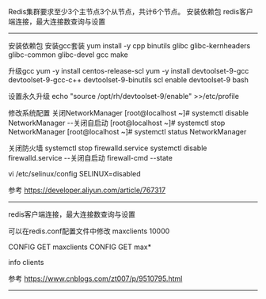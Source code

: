 Redis集群要求至少3个主节点3个从节点，共计6个节点。
安装依赖包
redis客户端连接，最大连接数查询与设置





---------------------------------------------------------------------------------------------------------------------

安装依赖包
安装gcc套装
yum install -y cpp binutils glibc glibc-kernheaders glibc-common glibc-devel gcc make

升级gcc
yum -y install centos-release-scl
yum -y install devtoolset-9-gcc devtoolset-9-gcc-c++ devtoolset-9-binutils
scl enable devtoolset-9 bash

设置永久升级
echo "source /opt/rh/devtoolset-9/enable" >>/etc/profile




修改系统配置
关闭NetworkManager
[root@localhost ~]# systemctl disable NetworkManager --关闭自启动
[root@localhost ~]# systemctl stop NetworkManager
[root@localhost ~]# systemctl status NetworkManager

关闭防火墙
systemctl stop firewalld.service
systemctl disable firewalld.service --关闭自启动
firewall-cmd --state

vi /etc/selinux/config
SELINUX=disabled



参考
https://developer.aliyun.com/article/767317




---------------------------------------------------------------------------------------------------------------------


redis客户端连接，最大连接数查询与设置


可以在redis.conf配置文件中修改
maxclients 10000


CONFIG GET maxclients
CONFIG GET max*


info clients




参考
https://www.cnblogs.com/zt007/p/9510795.html


---------------------------------------------------------------------------------------------------------------------




